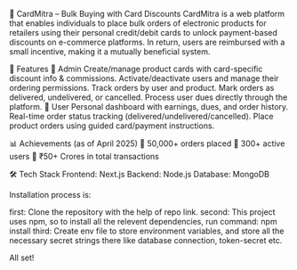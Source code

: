 
🧾 CardMitra – Bulk Buying with Card Discounts
CardMitra is a web platform that enables individuals to place bulk orders of electronic products for retailers using their personal credit/debit cards to unlock payment-based discounts on e-commerce platforms. In return, users are reimbursed with a small incentive, making it a mutually beneficial system.

🚀 Features
            👑 Admin
                    Create/manage product cards with card-specific discount info & commissions.
                    Activate/deactivate users and manage their ordering permissions.
                    Track orders by user and product.
                    Mark orders as delivered, undelivered, or cancelled.
                    Process user dues directly through the platform.
            👤 User
                    Personal dashboard with earnings, dues, and order history.
                    Real-time order status tracking (delivered/undelivered/cancelled).
                    Place product orders using guided card/payment instructions.

📊 Achievements (as of April 2025)
            🛒 50,000+ orders placed
            👥 300+ active users
            💸 ₹50+ Crores in total transactions

🛠 Tech Stack
            Frontend: Next.js
            Backend: Node.js
            Database: MongoDB


Installation process is:

first:   Clone the repository with the help of repo link.
second:  This project uses npm, so to install all the relevent dependencies, run command: npm install
third:   Create env file to store environment variables, and store all the necessary secret strings there like database connection, token-secret etc.

All set!     
                          
